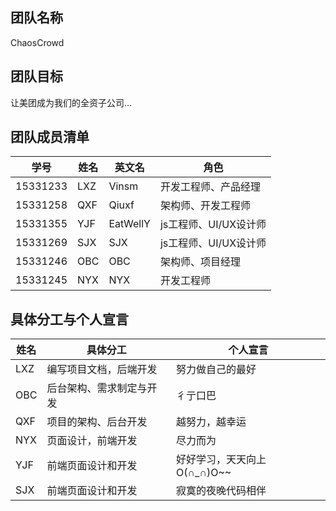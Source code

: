 ## 团队名称
ChaosCrowd

## 团队目标
让美团成为我们的全资子公司...

## 团队成员清单

学号|姓名|英文名|角色
-|-|-|-
15331233|LXZ|Vinsm|开发工程师、产品经理
15331258|QXF|Qiuxf|架构师、开发工程师
15331355|YJF|EatWellY|js工程师、UI/UX设计师
15331269|SJX|SJX|js工程师、UI/UX设计师
15331246|OBC|OBC|架构师、项目经理|
15331245|NYX|NYX|开发工程师

## 具体分工与个人宣言

姓名|具体分工|个人宣言
-|-|-
LXZ|编写项目文档，后端开发|努力做自己的最好
OBC|后台架构、需求制定与开发|彳亍口巴
QXF|项目的架构、后台开发|越努力，越幸运
NYX|页面设计，前端开发|尽力而为
YJF|前端页面设计和开发|好好学习，天天向上O(∩_∩)O~~
SJX|前端页面设计和开发|寂寞的夜晚代码相伴
